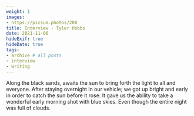 ```yaml
---
weight: 1
images:
- https://picsum.photos/200
title: Interview - Tyler Hobbs 
date: 2021-11-06
hideExif: true
hideDate: true
tags:
- archive # all posts
- interview
- writing
---
```


Along the black sands, awaits the sun to bring forth the light to all and everyone. After staying overnight in our vehicle; we got up bright and early in order to catch the sun before it rose. It gave us the ability to take a wonderful early morning shot with blue skies. Even though the entire night was full of clouds.
